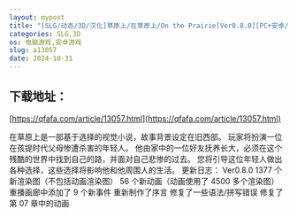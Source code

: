 ```yaml
---
layout: mypost
title: "[SLG/动态/3D/汉化]草原上/在草原上/On the Prairie[Ver0.8.0][PC+安卓/2G]"
categories: SLG,3D
os: 电脑游戏,安卓游戏
slug: a13057
date: 2024-10-31
---
```


## 下载地址：

[https://qfafa.com/article/13057.html](https://qfafa.com/article/13057.html)

在草原上是一部基于选择的视觉小说，故事背景设定在旧西部。
玩家将扮演一位在孩提时代父母惨遭杀害的年轻人。
他由家中的一位好友抚养长大，必须在这个残酷的世界中找到自己的路，并面对自己悲惨的过去。
您将引导这位年轻人做出各种选择，这些选择将影响他和他周围人的生活。
更新日志：
Ver0.8.0
1377 个新渲染图（不包括动画渲染图）
56 个新动画（动画使用了 4500 多个渲染图）
重播画廊中添加了 9 个新事件
重新制作了序言
修复了一些语法/拼写错误
修复了第 07 章中的动画